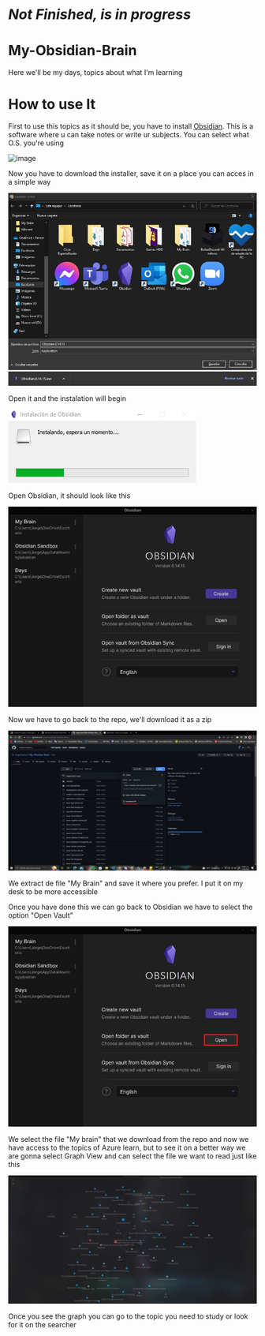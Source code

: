 # _Not Finished, is in progress_

# My-Obsidian-Brain
Here we'll be my days, topics about what I'm learning

<h1> How to use It </h1>
  
First to use this topics as it should be, you have to install [Obsidian](https://obsidian.md/). This is a software where u can take   notes or write ur subjects. You can select what O.S. you're using

![image](https://user-images.githubusercontent.com/99236559/173404343-a5728083-e9b1-4aab-9958-bfa1f1f4052a.png)

Now you have to download the installer, save it on a place you can acces in a simple way

![image](https://github.com/JorgeCanto3/My-Obsidian-Brain/blob/main/ReadMe/Installer.jpg)
![image](https://github.com/JorgeCanto3/My-Obsidian-Brain/blob/main/ReadMe/Installer.1.jpg)

Open it and the instalation will begin

![image](https://github.com/JorgeCanto3/My-Obsidian-Brain/blob/main/ReadMe/Instalacion.jpg)

Open Obsidian, it should look like this

![image](https://github.com/JorgeCanto3/My-Obsidian-Brain/blob/main/ReadMe/Vault.jpg)

Now we have to go back to the repo, we'll download it as a zip

![image](https://github.com/JorgeCanto3/My-Obsidian-Brain/blob/main/ReadMe/Dow%20zip.jpg)

We extract de file "My Brain" and save it where you prefer. I put it on my desk to be more accessible <br>

Once you have done this we can go back to Obsidian we have to select the option "Open Vault"

![image](https://github.com/JorgeCanto3/My-Obsidian-Brain/blob/main/ReadMe/Open.jpg)

We select the file "My brain" that we download from the repo and now we have access to the topics of Azure learn, but to see it on a better way we are gonna select Graph View and can select the file we want to read just like this

![image](https://github.com/JorgeCanto3/My-Obsidian-Brain/blob/main/ReadMe/Graph.jpg)

Once you see the graph you can go to the topic you need to study or look for it on the searcher
